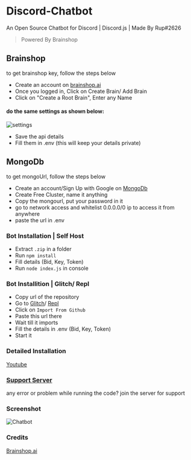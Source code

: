 # Discord-Chatbot
An Open Source Chatbot for Discord | Discord.js | Made By Rup#2626
> Powered By Brainshop

## Brainshop 
to get brainshop key, follow the steps below
* Create an account on [brainshop.ai](https://brainshop.ai/)
* Once you logged in, Click on Create Brain/ Add Brain
* Click on "Create a Root Brain", Enter any Name
 
#### do the same settings as shown below:
![settings](https://cdn.discordapp.com/attachments/837202281618866207/837202384563994684/unknown.png)

* Save the api details
* Fill them in .env (this will keep your details private)

## MongoDb
to get mongoUrl, follow the steps below 
* Create an account/Sign Up with Google on [MongoDb](https://www.mongodb.com/)
* Create Free Cluster, name it anything
* Copy the mongourl, put your password in it
* go to network access and whitelist 0.0.0.0/0 ip to access it from anywhere
* paste the url in .env

### Bot Installation | Self Host
* Extract `.zip` in a folder
* Run `npm install`
* Fill details (Bid, Key, Token)
* Run `node index.js` in console

### Bot Installition | Glitch/ Repl
* Copy url of the repository
* Go to [Glitch](https://glitch.com/)/ [Repl](https://replit.com/)
* Click on `Import From Github`
* Paste this url there
* Wait till it imports
* Fill the details in .env (Bid, Key, Token)
* Start it

### Detailed Installation
[Youtube](https://www.youtube.com/channel/UCkpN5Xw5EMqoPsfQWKpYYwA)

### [Support Server](https://discord.gg/ddEmXUPCE4)
any error or problem while running the code? join the server for support  

### Screenshot
![Chatbot](https://cdn.discordapp.com/attachments/837202281618866207/837217805640138762/Capture.PNG)

### Credits
[Brainshop.ai](https://brainshop.ai/)

